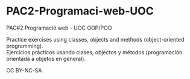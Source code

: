 # PAC2-Programaci-web-UOC
PAC#2 Programació web - UOC OOP/POO

Practice exercises using classes, objects and methods (object-oriented programming).<br>
Ejercicios prácticos usando clases, objectos y métodos (programación orientada a objetos en general).

CC BY-NC-SA
